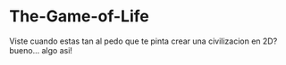 # The-Game-of-Life
 Viste cuando estas tan al pedo que te pinta crear una civilizacion en 2D? bueno... algo asi!
